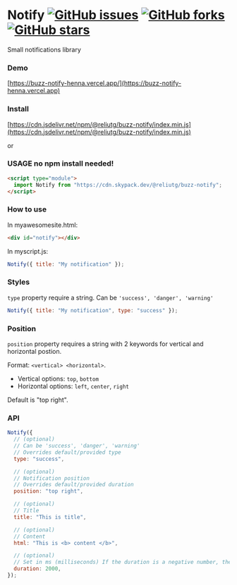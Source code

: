 # Notify [![GitHub issues](https://img.shields.io/github/issues/reliut-g/buzz-notify)](https://github.com/reliut-g/buzz-notify/issues) [![GitHub forks](https://img.shields.io/github/forks/reliut-g/buzz-notify)](https://github.com/reliut-g/buzz-notify/network) [![GitHub stars](https://img.shields.io/github/stars/reliut-g/buzz-notify)](https://github.com/reliut-g/buzz-notify/stargazers)

Small notifications library

### Demo

[https://buzz-notify-henna.vercel.app/](https://buzz-notify-henna.vercel.app)

### Install

[https://cdn.jsdelivr.net/npm/@reliutg/buzz-notify/index.min.js](https://cdn.jsdelivr.net/npm/@reliutg/buzz-notify/index.min.js)

or

### USAGE no npm install needed!

```html
<script type="module">
  import Notify from "https://cdn.skypack.dev/@reliutg/buzz-notify";
</script>
```

### How to use

In myawesomesite.html:

```html
<div id="notify"></div>
```

In myscript.js:

```javascript
Notify({ title: "My notification" });
```

### Styles

`type` property require a string. Can be `'success', 'danger', 'warning'`

```javascript
Notify({ title: "My notification", type: "success" });
```

### Position

`position` property requires a string with 2 keywords for vertical and horizontal postion.

Format: `<vertical> <horizontal>`.

- Vertical options: `top`, `bottom`
- Horizontal options: `left`, `center`, `right`

Default is "top right".

### API

```javascript
Notify({
  // (optional)
  // Can be 'success', 'danger', 'warning'
  // Overrides default/provided type
  type: "success",

  // (optional)
  // Notification position
  // Overrides default/provided duration
  position: "top right",

  // (optional)
  // Title
  title: "This is title",

  // (optional)
  // Content
  html: "This is <b> content </b>",

  // (optional)
  // Set in ms (milliseconds) If the duration is a negative number, the notification will not be removed.
  duration: 2000,
});
```
